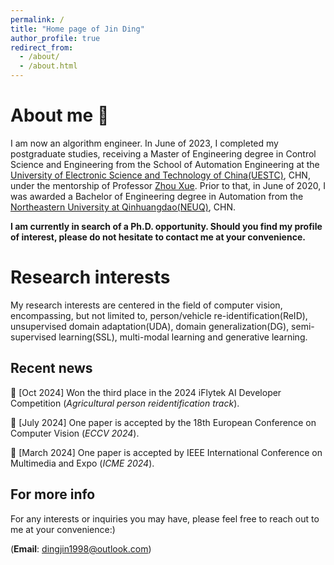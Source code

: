 ```yaml
---
permalink: /
title: "Home page of Jin Ding"
author_profile: true
redirect_from: 
  - /about/
  - /about.html
---
```

About me :hugs:
======
I am now an algorithm engineer. In June of 2023, I completed my postgraduate studies, receiving a Master of Engineering degree in Control Science and Engineering from the School of Automation Engineering at the [University of Electronic Science and Technology of China(UESTC)](https://www.uestc.edu.cn/), CHN, under the mentorship of Professor [Zhou Xue](https://ieeexplore.ieee.org/author/37656687100). Prior to that, in June of 2020, I was awarded a Bachelor of Engineering degree in Automation from the [Northeastern University at Qinhuangdao(NEUQ)](https://www.neuq.edu.cn/), CHN.

**I am currently in search of a Ph.D. opportunity. Should you find my profile of interest, please do not hesitate to contact me at your convenience.**


Research interests
======
My research interests are centered in the field of computer vision, encompassing, but not limited to, person/vehicle re-identification(ReID), unsupervised domain adaptation(UDA), domain generalization(DG), semi-supervised learning(SSL), multi-modal learning and generative learning.

Recent news
------
🎉 [Oct 2024] Won the third place in the 2024 iFlytek AI Developer Competition (<i>Agricultural person reidentification track</i>).

🎉 [July 2024]  One paper is accepted by the 18th European Conference on Computer Vision (<i>ECCV 2024</i>).

🎉 [March 2024] One paper is accepted by IEEE International Conference on Multimedia and Expo (<i>ICME 2024</i>).

For more info
------
For any interests or inquiries you may have, please feel free to reach out to me at your convenience:)

(**Email**: [dingjin1998@outlook.com](dingjin1998@outlook.com))
